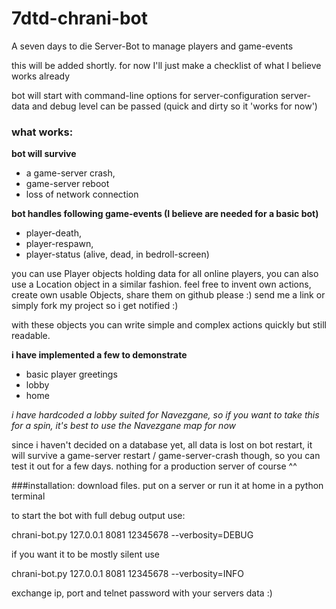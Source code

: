 # 7dtd-chrani-bot
A seven days to die Server-Bot to manage players and game-events

this will be added shortly. for now I'll just make a checklist of what I believe works already

bot will start with command-line options for server-configuration
server-data and debug level can be passed (quick and dirty so it 'works for now')

### what works:

**bot will survive**

  * a game-server crash,
  * game-server reboot
  * loss of network connection

**bot handles following game-events (I believe are needed for a basic bot)**

  * player-death,
  * player-respawn,
  * player-status (alive, dead, in bedroll-screen)
  
you can use Player objects holding data for all online players,
you can also use a Location object in a similar fashion. feel free to invent own actions,
create own usable Objects, share them on github please :) send me a link or simply fork my
project so i get notified :)

with these objects you can write simple and complex actions quickly but still readable. 

**i have implemented a few to demonstrate**

  * basic player greetings
  * lobby
  * home

*i have hardcoded a lobby suited for Navezgane, so if you want to take this for a spin,
it's best to use the Navezgane map for now*

since i haven't decided on a database yet, all data is lost on bot restart, it will survive
a game-server restart / game-server-crash though, so you can test it out for a few days.
nothing for a production server of course ^^

###installation:
download files. put on a server or run it at home in a python terminal

to start the bot with full debug output use:

chrani-bot.py 127.0.0.1 8081 12345678 --verbosity=DEBUG

if you want it to be mostly silent use

chrani-bot.py 127.0.0.1 8081 12345678 --verbosity=INFO
 
 exchange ip, port and telnet password with your servers data :)